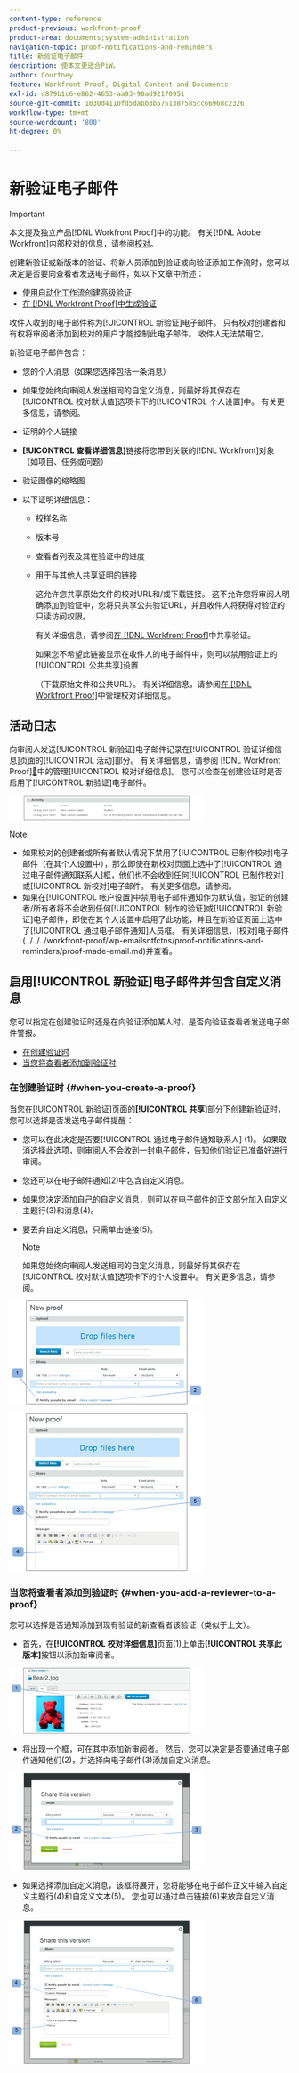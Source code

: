 ```yaml
---
content-type: reference
product-previous: workfront-proof
product-area: documents;system-administration
navigation-topic: proof-notifications-and-reminders
title: 新验证电子邮件
description: 使本文更适合PiW。
author: Courtney
feature: Workfront Proof, Digital Content and Documents
exl-id: d879b1c6-e862-4653-aa93-90ad92170951
source-git-commit: 1030d4110fd5dabb3b5751387585cc66968c2326
workflow-type: tm+mt
source-wordcount: '800'
ht-degree: 0%

---
```


# 新验证电子邮件

>[!IMPORTANT]
>
>本文提及独立产品[!DNL Workfront Proof]中的功能。 有关[!DNL Adobe Workfront]内部校对的信息，请参阅[校对](../../../review-and-approve-work/proofing/proofing.md)。

<!--
<p style="color: #000000;" data-mc-conditions="QuicksilverOrClassic.Draft mode">Make this article work better for PiW.</p>
-->

创建新验证或新版本的验证、将新人员添加到验证或向验证添加工作流时，您可以决定是否要向查看者发送电子邮件，如以下文章中所述：

* [使用自动化工作流创建高级验证](../../../review-and-approve-work/proofing/creating-proofs-within-workfront/create-automated-proof-workflow.md)
* [在 [!DNL Workfront Proof]中生成验证](../../../workfront-proof/wp-work-proofsfiles/create-proofs-and-files/generate-proofs.md)

收件人收到的电子邮件称为[!UICONTROL 新验证]电子邮件。 只有校对创建者和有权将审阅者添加到校对的用户才能控制此电子邮件。 收件人无法禁用它。

新验证电子邮件包含：

* 您的个人消息（如果您选择包括一条消息）
* 如果您始终向审阅人发送相同的自定义消息，则最好将其保存在[!UICONTROL 校对默认值]选项卡下的[!UICONTROL 个人设置]中。 有关更多信息，请参阅。
* 证明的个人链接
* **[!UICONTROL 查看详细信息]**&#x200B;链接将您带到关联的[!DNL Workfront]对象（如项目、任务或问题）
* 验证图像的缩略图
* 以下证明详细信息：

   * 校样名称
   * 版本号
   * 查看者列表及其在验证中的进度
   * 用于与其他人共享证明的链接

     这允许您共享原始文件的校对URL和/或下载链接。 这不允许您将审阅人明确添加到验证中，您将只共享公共验证URL，并且收件人将获得对验证的只读访问权限。

     有关详细信息，请参阅[在 [!DNL Workfront Proof]](../../../workfront-proof/wp-work-proofsfiles/share-proofs-and-files/share-proof.md)中共享验证。

     如果您不希望此链接显示在收件人的电子邮件中，则可以禁用验证上的[!UICONTROL 公共共享]设置

     （下载原始文件和公共URL）。 有关详细信息，请参阅[在 [!DNL Workfront Proof]](../../../workfront-proof/wp-work-proofsfiles/manage-your-work/manage-proof-details.md)中管理校对详细信息。

## 活动日志

向审阅人发送[!UICONTROL 新验证]电子邮件记录在[!UICONTROL 验证详细信息]页面的[!UICONTROL 活动]部分。 有关详细信息，请参阅 [!DNL Workfront Proof][&#128279;](../../../workfront-proof/wp-work-proofsfiles/manage-your-work/manage-proof-details.md)中的管理[!UICONTROL 校对详细信息]。 您可以检查在创建验证时是否启用了[!UICONTROL 新验证]电子邮件。

![New_Verison_email_-_activity_log.png](assets/new-verison-email---acitivity-log-350x44.png)

>[!NOTE]
>
>* 如果校对的创建者或所有者默认情况下禁用了[!UICONTROL 已制作校对]电子邮件（在其个人设置中），那么即使在新校对页面上选中了[!UICONTROL 通过电子邮件通知联系人]框，他们也不会收到任何[!UICONTROL 已制作校对]或[!UICONTROL 新校对]电子邮件。 有关更多信息，请参阅。
>* 如果在[!UICONTROL 帐户设置]中禁用电子邮件通知作为默认值，验证的创建者/所有者将不会收到任何[!UICONTROL 制作的验证]或[!UICONTROL 新验证]电子邮件，即使在其个人设置中启用了此功能，并且在新验证页面上选中了[!UICONTROL 通过电子邮件通知]人员框。 有关详细信息，[校对]电子邮件(../../../workfront-proof/wp-emailsntfctns/proof-notifications-and-reminders/proof-made-email.md)并查看。
>



## 启用[!UICONTROL 新验证]电子邮件并包含自定义消息

您可以指定在创建验证时还是在向验证添加某人时，是否向验证查看者发送电子邮件警报。

* [在创建验证时](#when-you-create-a-proof)
* [当您将查看者添加到验证时](#when-you-add-a-reviewer-to-a-proof)

### 在创建验证时 {#when-you-create-a-proof}

当您在[!UICONTROL 新验证]页面的&#x200B;**[!UICONTROL 共享]**&#x200B;部分下创建新验证时，您可以选择是否发送电子邮件提醒：

* 您可以在此决定是否要[!UICONTROL 通过电子邮件通知联系人] (1)。 如果取消选择此选项，则审阅人不会收到一封电子邮件，告知他们验证已准备好进行审阅。
* 您还可以在电子邮件通知(2)中包含自定义消息。
* 如果您决定添加自己的自定义消息，则可以在电子邮件的正文部分加入自定义主题行(3)和消息(4)。
* 要丢弃自定义消息，只需单击链接(5)。

  >[!NOTE]
  >
  >如果您始终向审阅人发送相同的自定义消息，则最好将其保存在[!UICONTROL 校对默认值]选项卡下的个人设置中。 有关更多信息，请参阅。

![New_Proof_page_1.png](assets/new-proof-page-1-350x186.png)

![New_Proof_page_2.png](assets/new-proof-page-2-350x283.png)

### 当您将查看者添加到验证时 {#when-you-add-a-reviewer-to-a-proof}

您可以选择是否通知添加到现有验证的新查看者该验证（类似于上文）。

* 首先，在&#x200B;**[!UICONTROL 校对详细信息]**&#x200B;页面(1)上单击&#x200B;**[!UICONTROL 共享此版本]**&#x200B;按钮以添加新审阅者。

![Proof_Details_page_1.png](assets/proof-details-page-1-350x118.png)

* 将出现一个框，可在其中添加新审阅者。 然后，您可以决定是否要通过电子邮件通知他们(2)，并选择向电子邮件(3)添加自定义消息。

![Proof_Details_page_2.png](assets/proof-details-page-2-350x174.png)

* 如果选择添加自定义消息，该框将展开，您将能够在电子邮件正文中输入自定义主题行(4)和自定义文本(5)。 您也可以通过单击链接(6)来放弃自定义消息。

![Proof_Details_page_3.png](assets/proof-details-page-3-350x258.png)
